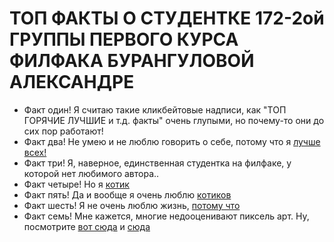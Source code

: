 # ТОП ФАКТЫ О СТУДЕНТКЕ 172-2ой ГРУППЫ ПЕРВОГО КУРСА ФИЛФАКА БУРАНГУЛОВОЙ АЛЕКСАНДРЕ
* Факт один! Я считаю такие кликбейтовые надписи, как "ТОП ГОРЯЧИЕ ЛУЧШИЕ и т.д. факты" очень глупыми, но почему-то они до сих пор работают!
* Факт два! Не умею и не люблю говорить о себе, потому что я [лучше всех!](https://pp.userapi.com/c840028/v840028717/11a03/ssoVQ2U1pw8.jpg "нет, конечно")
* Факт три! Я, наверное, единственная студентка на филфаке, у которой нет любимого автора.. 
* Факт четыре! Но я [котик](https://pp.userapi.com/c840029/v840029003/51f13/nS0WiPRuXlw.jpg "вот этот")
* Факт пять! Да и вообще я очень люблю [котиков](https://www.youtube.com/watch?v=8v8lKYTyyMY)
* Факт шесть! Я не очень люблю жизнь, [потому что](https://pp.userapi.com/c633226/v633226611/2b45a/v_NRC6vCuOs.jpg)
* Факт семь! Мне кажется, многие недооценивают пиксель арт. Ну, посмотрите [вот сюда](https://pp.userapi.com/c831508/v831508472/1d114/tyO8kM-IhL8.jpg) и [сюда](https://pp.userapi.com/c834102/v834102437/643c9/r8t4LK4sBJc.jpg)
